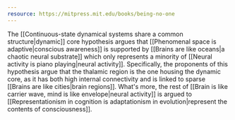 ```yaml
---
resource: https://mitpress.mit.edu/books/being-no-one
---
```


The [[Continuous-state dynamical systems share a common structure|dynamic]] core hypothesis argues that [[Phenomenal space is adaptive|conscious awareness]] is supported by [[Brains are like oceans|a chaotic neural substrate]] which only represents a minority of [[Neural activity is piano playing|neural activity]]. Specifically, the proponents of this hypothesis argue that the thalamic region is the one housing the dynamic core, as it has both high internal connectivity and is linked to sparse [[Brains are like cities|brain regions]]. What's more, the rest of [[Brain is like carrier wave, mind is like envelope|neural activity]] is argued to [[Representationism in cognition is adaptationism in evolution|represent the contents of consciousness]].